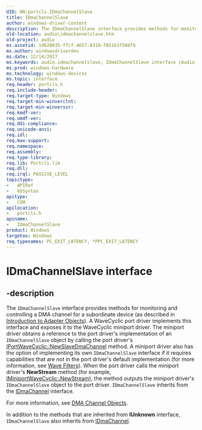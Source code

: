 ```yaml
---
UID: NN:portcls.IDmaChannelSlave
title: IDmaChannelSlave
author: windows-driver-content
description: The IDmaChannelSlave interface provides methods for monitoring and controlling a DMA channel for a subordinate device (as described in Introduction to Adapter Objects).
old-location: audio\idmachannelslave.htm
old-project: audio
ms.assetid: 1d628035-ffcf-4657-8310-f851b3f508f9
ms.author: windowsdriverdev
ms.date: 12/14/2017
ms.keywords: audio.idmachannelslave, IDmaChannelSlave interface [Audio Devices], IDmaChannelSlave interface [Audio Devices], described, IDmaChannelSlave, portcls/IDmaChannelSlave, audmp-routines_309d3b3a-de27-478d-a82f-0677e3d61bd2.xml
ms.prod: windows-hardware
ms.technology: windows-devices
ms.topic: interface
req.header: portcls.h
req.include-header: 
req.target-type: Windows
req.target-min-winverclnt: 
req.target-min-winversvr: 
req.kmdf-ver: 
req.umdf-ver: 
req.ddi-compliance: 
req.unicode-ansi: 
req.idl: 
req.max-support: 
req.namespace: 
req.assembly: 
req.type-library: 
req.lib: Portcls.lib
req.dll: 
req.irql: PASSIVE_LEVEL
topictype: 
-	APIRef
-	kbSyntax
apitype: 
-	COM
apilocation: 
-	portcls.h
apiname: 
-	IDmaChannelSlave
product: Windows
targetos: Windows
req.typenames: PC_EXIT_LATENCY, *PPC_EXIT_LATENCY
---
```


# IDmaChannelSlave interface


## -description


The <code>IDmaChannelSlave</code> interface provides methods for monitoring and controlling a DMA channel for a subordinate device (as described in <a href="https://msdn.microsoft.com/library/windows/hardware/ff547986">Introduction to Adapter Objects</a>). A WaveCyclic port driver implements this interface and exposes it to the WaveCyclic miniport driver. The miniport driver obtains a reference to the port driver's implementation of an <code>IDmaChannelSlave</code> object by calling the port driver's <a href="https://msdn.microsoft.com/library/windows/hardware/ff536902">IPortWaveCyclic::NewSlaveDmaChannel</a> method. A miniport driver also has the option of implementing its own <code>IDmaChannelSlave</code> interface if it requires capabilities that are not in the port driver's default implementation (for more information, see <a href="https://msdn.microsoft.com/9e364c8f-55c3-4ec9-a9ce-9ee0f6a0746b">Wave Filters</a>). When the port driver calls the miniport driver's <b>NewStream</b> method (for example, <a href="https://msdn.microsoft.com/library/windows/hardware/ff536723">IMiniportWaveCyclic::NewStream</a>), the method outputs the miniport driver's <code>IDmaChannelSlave</code> object to the port driver. <code>IDmaChannelSlave</code> inherits from the <a href="..\portcls\nn-portcls-idmachannel.md">IDmaChannel</a> interface.

For more information, see <a href="https://msdn.microsoft.com/2064bbdf-62b7-454f-8764-b2aa21636c02">DMA Channel Objects</a>.

In addition to the methods that are inherited from <b>IUnknown</b> interface, <code>IDmaChannelSlave</code> also inherits from <a href="..\portcls\nn-portcls-idmachannel.md">IDmaChannel</a>.

